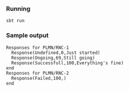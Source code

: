 ### Running

    sbt run

### Sample output

    Responses for PLMN/RNC-1
      Response(Undefined,0,Just started)
      Response(Ongoing,69,Still going)
      Response(Successfull,100,Everything's fine)
    end
    Responses for PLMN/RNC-2
      Response(Failed,100,)
    end

